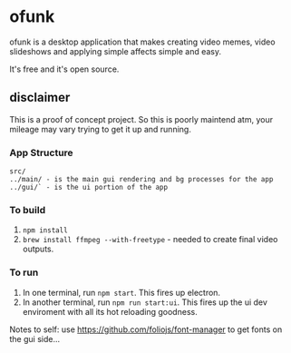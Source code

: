 # ofunk

ofunk is a desktop application that makes creating video memes, video slideshows and applying simple affects simple and easy.

It's free and it's open source.

## disclaimer

This is a proof of concept project. So this is poorly maintend atm, your mileage may vary trying to get it up and running.

### App Structure

```
src/
../main/ - is the main gui rendering and bg processes for the app
../gui/` - is the ui portion of the app
```

### To build

1.  `npm install`
2.  `brew install ffmpeg --with-freetype` - needed to create final video outputs.

### To run

1.  In one terminal, run `npm start`. This fires up electron.
2.  In another terminal, run `npm run start:ui`. This fires up the ui dev enviroment with all its hot reloading goodness.

Notes to self:
use https://github.com/foliojs/font-manager to get fonts on the gui side...
